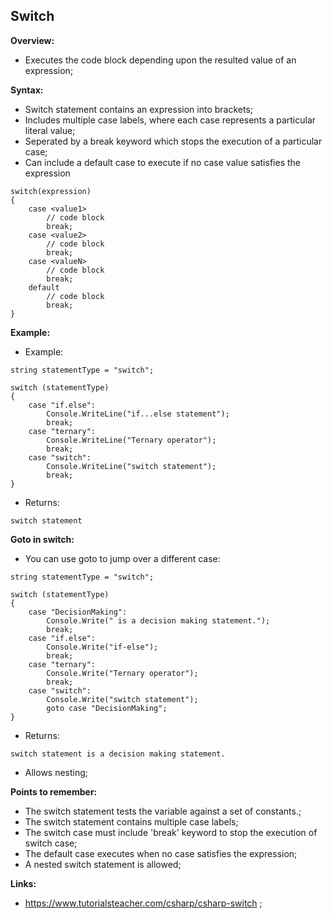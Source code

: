 ## Switch

**Overview:**

- Executes the code block depending upon the resulted value of an expression;

**Syntax:**

- Switch statement contains an expression into brackets;
- Includes multiple case labels, where each case represents a particular literal value;
- Seperated by a break keyword which stops the execution of a particular case;
- Can include a default case to execute if no case value satisfies the expression

```
switch(expression)
{
    case <value1>
        // code block
        break;
    case <value2>
        // code block
        break;
    case <valueN>
        // code block
        break;
    default 
        // code block
        break;
}
```

**Example:**

- Example:
```
string statementType = "switch";

switch (statementType)
{
    case "if.else":
        Console.WriteLine("if...else statement");
        break;
    case "ternary":
        Console.WriteLine("Ternary operator");
        break;
    case "switch":
        Console.WriteLine("switch statement");
        break;
}
```
- Returns:
```
switch statement
```

**Goto in switch:**

- You can use goto to jump over a different case:
```
string statementType = "switch";

switch (statementType)
{
    case "DecisionMaking":
        Console.Write(" is a decision making statement.");
        break;
    case "if.else":
        Console.Write("if-else");
        break;
    case "ternary":
        Console.Write("Ternary operator");
        break;
    case "switch":
        Console.Write("switch statement");
        goto case "DecisionMaking";
}
```
- Returns:
```
switch statement is a decision making statement.
```
- Allows nesting;

**Points to remember:**

- The switch statement tests the variable against a set of constants.;
- The switch statement contains multiple case labels;
- The switch case must include 'break' keyword to stop the execution of switch case;
- The default case executes when no case satisfies the expression;
- A nested switch statement is allowed;

**Links:**

- https://www.tutorialsteacher.com/csharp/csharp-switch ;
